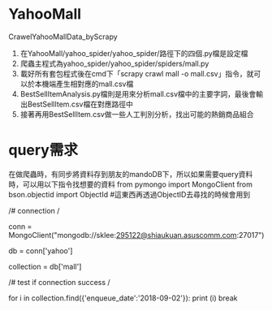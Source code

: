 # YahooMall
CrawelYahooMallData_byScrapy

1. 在YahooMall/yahoo_spider/yahoo_spider/路徑下的四個.py檔是設定檔
2. 爬蟲主程式為yahoo_spider/yahoo_spider/spiders/mall.py
3. 載好所有套包程式後在cmd下「scrapy crawl mall -o mall.csv」指令，就可以於本機端產生相對應的mall.csv檔
4. BestSellItemAnalysis.py檔則是用來分析mall.csv檔中的主要字詞，最後會輸出BestSellItem.csv檔在對應路徑中
5. 接著再用BestSellItem.csv做一些人工判別分析，找出可能的熱銷商品組合

# query需求
在做爬蟲時，有同步將資料存到朋友的mandoDB下，所以如果需要query資料時，可以用以下指令找想要的資料
from pymongo import MongoClient
from bson.objectid import ObjectId #這東西再透過ObjectID去尋找的時候會用到

/# connection /

conn = MongoClient("mongodb://sklee:295122@shiaukuan.asuscomm.com:27017") 

db = conn['yahoo']

collection = db['mall']

/# test if connection success /

for i in collection.find({'enqueue_date':'2018-09-02'}):
    print (i)
    break
